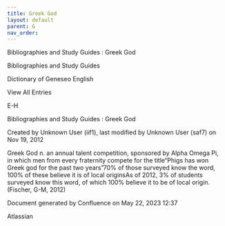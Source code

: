 ```yaml
---
title: Greek God
layout: default
parent: G
nav_order:
---
```


Bibliographies and Study Guides : Greek God

Bibliographies and Study Guides

Dictionary of Geneseo English

View All Entries

E-H

Bibliographies and Study Guides : Greek God

Created by  Unknown User (iif1), last modified by  Unknown User (saf7) on Nov 19, 2012

Greek God n. an annual talent competition, sponsored by Alpha Omega Pi, in which men from every fraternity compete for the title“Phigs has won Greek god for the past two years”70% of those surveyed know the word, 100% of these believe it is of local originsAs of 2012, 3% of students surveyed know this word, of which 100% believe it to be of local origin.(Fischer, G-M, 2012)

Document generated by Confluence on May 22, 2023 12:37

Atlassian
